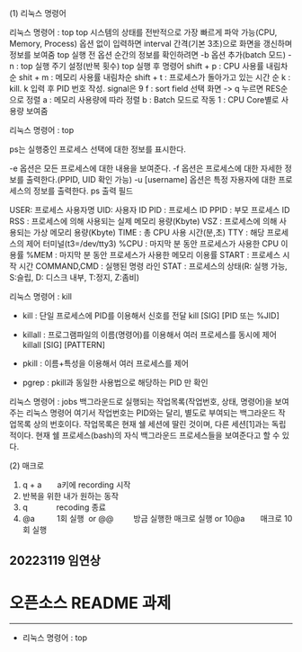  (1) 리눅스 명령어

리눅스 명령어 : top
top
시스템의 상태를 전반적으로 가장 빠르게 파악 가능(CPU, Memory, Process)
옵션 없이 입력하면 interval 간격(기본 3초)으로 화면을 갱신하며 정보를 보여줌
top 실행 전 옵션
순간의 정보를 확인하려면 -b 옵션 추가(batch 모드)
-n : top 실행 주기 설정(반복 횟수)
top 실행 후 명령어
shift + p : CPU 사용률 내림차순
shit + m : 메모리 사용률 내림차순
shift + t : 프로세스가 돌아가고 있는 시간 순
k : kill. k 입력 후 PID 번호 작성. signal은 9
f : sort field 선택 화면 -> q 누르면 RES순으로 정렬
a : 메모리 사용량에 따라 정렬
b : Batch 모드로 작동
1 : CPU Core별로 사용량 보여줌

리눅스 명령어 : top

ps는 실행중인 프로세스 선택에 대한 정보를 표시한다.

-e 옵션은 모든 프로세스에 대한 내용을 보여준다.
-f 옵션은 프로세스에 대한 자세한 정보를 출력한다.(PPID, UID 확인 가능)
-u [username] 옵션은 특정 자용자에 대한 프로세스의 정보를 출력한다.
ps 출력 필드

USER: 프로세스 사용자명
UID: 사용자 ID
PID : 프로세스 ID
PPID : 부모 프로세스 ID
RSS : 프로세스에 의해 사용되는 실제 메모리 용량(Kbyte)
VSZ : 프로세스에 의해 사용되는 가상 메모리 용량(Kbyte)
TIME : 총 CPU 사용 시간(분,초)
TTY : 해당 프로세스의 제어 터미널(t3=/dev/tty3)
%CPU : 마지막 분 동안 프로세스가 사용한 CPU 이용률
%MEM : 마지막 분 동안 프로세스가 사용한 메모리 이용률
START : 프로세스 시작 시간
COMMAND,CMD : 실행된 명령 라인
STAT : 프로세스의 상태(R: 실행 가능, S:슬립, D: 디스크 내부, T:정지, Z:좀비)

리눅스 명령어 : kill
- kill : 단일 프로세스에 PID를 이용해서 신호를 전달
   kill [SIG] [PID 또는 %JID]
- killall : 프로그램파일의 이름(명령어)를 이용해서 여러 프로세스를 동시에 제어
   killall [SIG] [PATTERN]
 
- pkill : 이름+특성을 이용해서 여러 프로세스를 제어

- pgrep : pkill과 동일한 사용법으로 해당하는 PID 만 확인

리눅스 명령어 : jobs
백그라운드로 실행되는 작업목록(작업번호, 상태, 명령어)을 보여주는 리눅스 명령어
여기서 작업번호는 PID와는 달리, 별도로 부여되는 백그라운드 작업목록 상의 번호이다.
작업목록은 현재 쉘 세션에 딸린 것이며, 다른 세션[1]과는 독립적이다.
현재 쉘 프로세스(bash)의 자식 백그라운드 프로세스들을 보여준다고 할 수 있다.

(2) 매크로
1. q + a       a키에 recording 시작
2. 반복을 위한 내가 원하는 동작
3. q             recoding 종료
4. @a          1회 실행 
or @@         방금 실행한 매크로 실행
or 10@a       매크로 10회 실행


## 20223119 임연상
# 오픈소스 README 과제
 ---
  * 리눅스 명령어 : top
 
